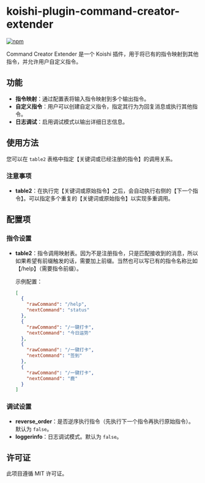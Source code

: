 # koishi-plugin-command-creator-extender

[![npm](https://img.shields.io/npm/v/koishi-plugin-command-creator-extender?style=flat-square)](https://www.npmjs.com/package/koishi-plugin-command-creator-extender)


Command Creator Extender 是一个 Koishi 插件，用于将已有的指令映射到其他指令，并允许用户自定义指令。

## 功能

- **指令映射**：通过配置表将输入指令映射到多个输出指令。
- **自定义指令**：用户可以创建自定义指令，指定其行为为回复消息或执行其他指令。
- **日志调试**：启用调试模式以输出详细日志信息。

## 使用方法

您可以在 `table2` 表格中指定【关键词或已经注册的指令】的调用关系。

### 注意事项

- **table2**：在执行完【关键词或原始指令】之后，会自动执行右侧的【下一个指令】。可以指定多个重复的【关键词或原始指令】以实现多重调用。

## 配置项

### 指令设置

- **table2**：指令调用映射表。因为不是注册指令，只是匹配接收到的消息，所以如果希望有前缀触发的话，需要加上前缀。当然也可以写已有的指令名称比如【/help】（需要指令前缀）。

  示例配置：

  ```json
  [
    {
      "rawCommand": "/help",
      "nextCommand": "status"
    },
    {
      "rawCommand": "/一键打卡",
      "nextCommand": "今日运势"
    },
    {
      "rawCommand": "/一键打卡",
      "nextCommand": "签到"
    },
    {
      "rawCommand": "/一键打卡",
      "nextCommand": "鹿"
    }
  ]
  ```

### 调试设置

- **reverse_order**：是否逆序执行指令（先执行下一个指令再执行原始指令）。默认为 `false`。
- **loggerinfo**：日志调试模式。默认为 `false`。

## 许可证

此项目遵循 MIT 许可证。